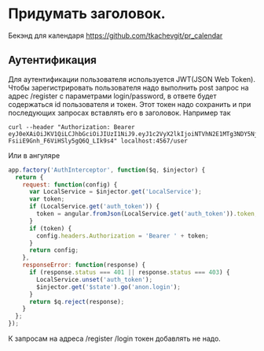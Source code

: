 # Придумать заголовок.
Бекэнд для календаря https://github.com/tkachevgit/pr_calendar

## Аутентификация
Для аутентификации пользователя используется JWT(JSON Web Token). Чтобы зарегистрировать пользователя надо выполнить post запрос на адрес /register с параметрами login/password, в ответе будет содержаться id пользователя и токен. Этот токен надо сохранить и при последующих запросах вставлять его в заголовок. Например так 
```
curl --header "Authorization: Bearer eyJ0eXAiOiJKV1QiLCJhbGciOiJIUzI1NiJ9.eyJ1c2VyX2lkIjoiNTVhN2E1MTg3NDY5Njc1NGViMDAwMDA4In0.Z6VtA_x1BfrJ-FsiiE9Gnh_F6ViHSly5gQ6Q_LIk9s4" localhost:4567/user
```

Или в ангуляре
```javascript
app.factory('AuthInterceptor', function($q, $injector) {
  return {
    request: function(config) {
      var LocalService = $injector.get('LocalService');
      var token;
      if (LocalService.get('auth_token')) {
        token = angular.fromJson(LocalService.get('auth_token')).token;
      }
      if (token) {
        config.headers.Authorization = 'Bearer ' + token;
      }
      return config;
    },
    responseError: function(response) {
      if (response.status === 401 || response.status === 403) {
        LocalService.unset('auth_token');
        $injector.get('$state').go('anon.login');
      }
      return $q.reject(response);
    }
  };
});
```
К запросам на адреса /register /login токен добавлять не надо.
